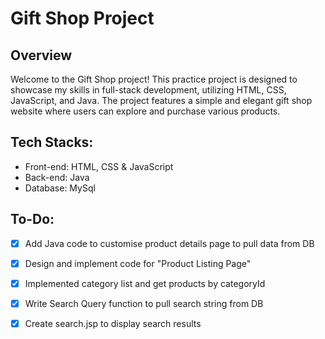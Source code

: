# Gift Shop Project

## Overview
Welcome to the Gift Shop project! This practice project is designed to showcase my skills in full-stack development, utilizing HTML, CSS, JavaScript, and Java. The project features a simple and elegant gift shop website where users can explore and purchase various products.

## Tech Stacks:
* Front-end: HTML, CSS & JavaScript
* Back-end: Java
* Database: MySql

## To-Do:
- [x] Add Java code to customise product details page to pull data from DB
- [x] Design and implement code for "Product Listing Page"
- [x] Implemented category list and get products by categoryId
- [x] Write Search Query function to pull search string from DB
- [x] Create search.jsp to display search results
 

